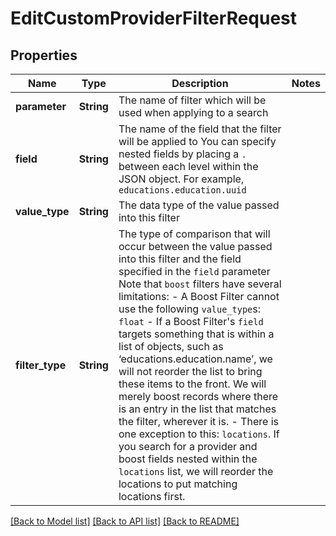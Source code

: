 # EditCustomProviderFilterRequest

## Properties

Name | Type | Description | Notes
------------ | ------------- | ------------- | -------------
**parameter** | **String** | The name of filter which will be used when applying to a search | 
**field** | **String** | The name of the field that the filter will be applied to  You can specify nested fields by placing a `.` between each level within the JSON object. For example, `educations.education.uuid` | 
**value_type** | **String** | The data type of the value passed into this filter | 
**filter_type** | **String** | The type of comparison that will occur between the value passed into this filter and the field specified in the `field` parameter  Note that `boost` filters have several limitations: - A Boost Filter cannot use the following `value_type`s: `float` - If a Boost Filter's `field` targets something that is within a list of objects, such as ‘educations.education.name’, we will not reorder the list to bring these items to the front. We will merely boost records where there is an entry in the list that matches the filter, wherever it is.   - There is one exception to this: `locations`. If you search for a provider and boost fields nested within the `locations` list, we will reorder the locations to put matching locations first. | 

[[Back to Model list]](../README.md#documentation-for-models) [[Back to API list]](../README.md#documentation-for-api-endpoints) [[Back to README]](../README.md)


